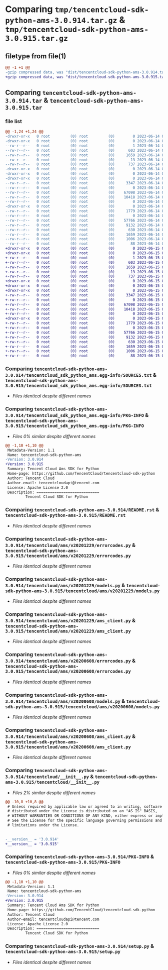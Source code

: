 # Comparing `tmp/tencentcloud-sdk-python-ams-3.0.914.tar.gz` & `tmp/tencentcloud-sdk-python-ams-3.0.915.tar.gz`

## filetype from file(1)

```diff
@@ -1 +1 @@
-gzip compressed data, was "dist/tencentcloud-sdk-python-ams-3.0.914.tar", last modified: Wed Jun 14 00:17:47 2023, max compression
+gzip compressed data, was "dist/tencentcloud-sdk-python-ams-3.0.915.tar", last modified: Thu Jun 15 00:17:07 2023, max compression
```

## Comparing `tencentcloud-sdk-python-ams-3.0.914.tar` & `tencentcloud-sdk-python-ams-3.0.915.tar`

### file list

```diff
@@ -1,24 +1,24 @@
-drwxr-xr-x   0 root         (0) root         (0)        0 2023-06-14 00:17:47.000000 tencentcloud-sdk-python-ams-3.0.914/
-drwxr-xr-x   0 root         (0) root         (0)        0 2023-06-14 00:17:47.000000 tencentcloud-sdk-python-ams-3.0.914/tencentcloud_sdk_python_ams.egg-info/
--rw-r--r--   0 root         (0) root         (0)        1 2023-06-14 00:17:47.000000 tencentcloud-sdk-python-ams-3.0.914/tencentcloud_sdk_python_ams.egg-info/dependency_links.txt
--rw-r--r--   0 root         (0) root         (0)      603 2023-06-14 00:17:47.000000 tencentcloud-sdk-python-ams-3.0.914/tencentcloud_sdk_python_ams.egg-info/SOURCES.txt
--rw-r--r--   0 root         (0) root         (0)     1659 2023-06-14 00:17:47.000000 tencentcloud-sdk-python-ams-3.0.914/tencentcloud_sdk_python_ams.egg-info/PKG-INFO
--rw-r--r--   0 root         (0) root         (0)       13 2023-06-14 00:17:47.000000 tencentcloud-sdk-python-ams-3.0.914/tencentcloud_sdk_python_ams.egg-info/top_level.txt
--rw-r--r--   0 root         (0) root         (0)      737 2023-06-14 00:17:47.000000 tencentcloud-sdk-python-ams-3.0.914/README.rst
-drwxr-xr-x   0 root         (0) root         (0)        0 2023-06-14 00:17:47.000000 tencentcloud-sdk-python-ams-3.0.914/tencentcloud/
-drwxr-xr-x   0 root         (0) root         (0)        0 2023-06-14 00:17:47.000000 tencentcloud-sdk-python-ams-3.0.914/tencentcloud/ams/
-drwxr-xr-x   0 root         (0) root         (0)        0 2023-06-14 00:17:47.000000 tencentcloud-sdk-python-ams-3.0.914/tencentcloud/ams/v20201229/
--rw-r--r--   0 root         (0) root         (0)     3347 2023-06-14 00:17:47.000000 tencentcloud-sdk-python-ams-3.0.914/tencentcloud/ams/v20201229/errorcodes.py
--rw-r--r--   0 root         (0) root         (0)        0 2023-06-14 00:17:47.000000 tencentcloud-sdk-python-ams-3.0.914/tencentcloud/ams/v20201229/__init__.py
--rw-r--r--   0 root         (0) root         (0)    67098 2023-06-14 00:17:47.000000 tencentcloud-sdk-python-ams-3.0.914/tencentcloud/ams/v20201229/models.py
--rw-r--r--   0 root         (0) root         (0)    10418 2023-06-14 00:17:47.000000 tencentcloud-sdk-python-ams-3.0.914/tencentcloud/ams/v20201229/ams_client.py
--rw-r--r--   0 root         (0) root         (0)        0 2023-06-14 00:17:47.000000 tencentcloud-sdk-python-ams-3.0.914/tencentcloud/ams/__init__.py
-drwxr-xr-x   0 root         (0) root         (0)        0 2023-06-14 00:17:47.000000 tencentcloud-sdk-python-ams-3.0.914/tencentcloud/ams/v20200608/
--rw-r--r--   0 root         (0) root         (0)     1779 2023-06-14 00:17:47.000000 tencentcloud-sdk-python-ams-3.0.914/tencentcloud/ams/v20200608/errorcodes.py
--rw-r--r--   0 root         (0) root         (0)        0 2023-06-14 00:17:47.000000 tencentcloud-sdk-python-ams-3.0.914/tencentcloud/ams/v20200608/__init__.py
--rw-r--r--   0 root         (0) root         (0)    57766 2023-06-14 00:17:47.000000 tencentcloud-sdk-python-ams-3.0.914/tencentcloud/ams/v20200608/models.py
--rw-r--r--   0 root         (0) root         (0)     9132 2023-06-14 00:17:47.000000 tencentcloud-sdk-python-ams-3.0.914/tencentcloud/ams/v20200608/ams_client.py
--rw-r--r--   0 root         (0) root         (0)      630 2023-06-14 00:17:47.000000 tencentcloud-sdk-python-ams-3.0.914/tencentcloud/__init__.py
--rw-r--r--   0 root         (0) root         (0)     1659 2023-06-14 00:17:47.000000 tencentcloud-sdk-python-ams-3.0.914/PKG-INFO
--rw-r--r--   0 root         (0) root         (0)     1006 2023-06-14 00:17:47.000000 tencentcloud-sdk-python-ams-3.0.914/setup.py
--rw-r--r--   0 root         (0) root         (0)       88 2023-06-14 00:17:47.000000 tencentcloud-sdk-python-ams-3.0.914/setup.cfg
+drwxr-xr-x   0 root         (0) root         (0)        0 2023-06-15 00:17:07.000000 tencentcloud-sdk-python-ams-3.0.915/
+drwxr-xr-x   0 root         (0) root         (0)        0 2023-06-15 00:17:07.000000 tencentcloud-sdk-python-ams-3.0.915/tencentcloud_sdk_python_ams.egg-info/
+-rw-r--r--   0 root         (0) root         (0)        1 2023-06-15 00:17:07.000000 tencentcloud-sdk-python-ams-3.0.915/tencentcloud_sdk_python_ams.egg-info/dependency_links.txt
+-rw-r--r--   0 root         (0) root         (0)      603 2023-06-15 00:17:07.000000 tencentcloud-sdk-python-ams-3.0.915/tencentcloud_sdk_python_ams.egg-info/SOURCES.txt
+-rw-r--r--   0 root         (0) root         (0)     1659 2023-06-15 00:17:07.000000 tencentcloud-sdk-python-ams-3.0.915/tencentcloud_sdk_python_ams.egg-info/PKG-INFO
+-rw-r--r--   0 root         (0) root         (0)       13 2023-06-15 00:17:07.000000 tencentcloud-sdk-python-ams-3.0.915/tencentcloud_sdk_python_ams.egg-info/top_level.txt
+-rw-r--r--   0 root         (0) root         (0)      737 2023-06-15 00:17:07.000000 tencentcloud-sdk-python-ams-3.0.915/README.rst
+drwxr-xr-x   0 root         (0) root         (0)        0 2023-06-15 00:17:07.000000 tencentcloud-sdk-python-ams-3.0.915/tencentcloud/
+drwxr-xr-x   0 root         (0) root         (0)        0 2023-06-15 00:17:07.000000 tencentcloud-sdk-python-ams-3.0.915/tencentcloud/ams/
+drwxr-xr-x   0 root         (0) root         (0)        0 2023-06-15 00:17:07.000000 tencentcloud-sdk-python-ams-3.0.915/tencentcloud/ams/v20201229/
+-rw-r--r--   0 root         (0) root         (0)     3347 2023-06-15 00:17:07.000000 tencentcloud-sdk-python-ams-3.0.915/tencentcloud/ams/v20201229/errorcodes.py
+-rw-r--r--   0 root         (0) root         (0)        0 2023-06-15 00:17:07.000000 tencentcloud-sdk-python-ams-3.0.915/tencentcloud/ams/v20201229/__init__.py
+-rw-r--r--   0 root         (0) root         (0)    67098 2023-06-15 00:17:07.000000 tencentcloud-sdk-python-ams-3.0.915/tencentcloud/ams/v20201229/models.py
+-rw-r--r--   0 root         (0) root         (0)    10418 2023-06-15 00:17:07.000000 tencentcloud-sdk-python-ams-3.0.915/tencentcloud/ams/v20201229/ams_client.py
+-rw-r--r--   0 root         (0) root         (0)        0 2023-06-15 00:17:07.000000 tencentcloud-sdk-python-ams-3.0.915/tencentcloud/ams/__init__.py
+drwxr-xr-x   0 root         (0) root         (0)        0 2023-06-15 00:17:07.000000 tencentcloud-sdk-python-ams-3.0.915/tencentcloud/ams/v20200608/
+-rw-r--r--   0 root         (0) root         (0)     1779 2023-06-15 00:17:07.000000 tencentcloud-sdk-python-ams-3.0.915/tencentcloud/ams/v20200608/errorcodes.py
+-rw-r--r--   0 root         (0) root         (0)        0 2023-06-15 00:17:07.000000 tencentcloud-sdk-python-ams-3.0.915/tencentcloud/ams/v20200608/__init__.py
+-rw-r--r--   0 root         (0) root         (0)    57766 2023-06-15 00:17:07.000000 tencentcloud-sdk-python-ams-3.0.915/tencentcloud/ams/v20200608/models.py
+-rw-r--r--   0 root         (0) root         (0)     9132 2023-06-15 00:17:07.000000 tencentcloud-sdk-python-ams-3.0.915/tencentcloud/ams/v20200608/ams_client.py
+-rw-r--r--   0 root         (0) root         (0)      630 2023-06-15 00:17:07.000000 tencentcloud-sdk-python-ams-3.0.915/tencentcloud/__init__.py
+-rw-r--r--   0 root         (0) root         (0)     1659 2023-06-15 00:17:07.000000 tencentcloud-sdk-python-ams-3.0.915/PKG-INFO
+-rw-r--r--   0 root         (0) root         (0)     1006 2023-06-15 00:17:07.000000 tencentcloud-sdk-python-ams-3.0.915/setup.py
+-rw-r--r--   0 root         (0) root         (0)       88 2023-06-15 00:17:07.000000 tencentcloud-sdk-python-ams-3.0.915/setup.cfg
```

### Comparing `tencentcloud-sdk-python-ams-3.0.914/tencentcloud_sdk_python_ams.egg-info/SOURCES.txt` & `tencentcloud-sdk-python-ams-3.0.915/tencentcloud_sdk_python_ams.egg-info/SOURCES.txt`

 * *Files identical despite different names*

### Comparing `tencentcloud-sdk-python-ams-3.0.914/tencentcloud_sdk_python_ams.egg-info/PKG-INFO` & `tencentcloud-sdk-python-ams-3.0.915/tencentcloud_sdk_python_ams.egg-info/PKG-INFO`

 * *Files 0% similar despite different names*

```diff
@@ -1,10 +1,10 @@
 Metadata-Version: 1.1
 Name: tencentcloud-sdk-python-ams
-Version: 3.0.914
+Version: 3.0.915
 Summary: Tencent Cloud Ams SDK for Python
 Home-page: https://github.com/TencentCloud/tencentcloud-sdk-python
 Author: Tencent Cloud
 Author-email: tencentcloudapi@tencent.com
 License: Apache License 2.0
 Description: ============================
         Tencent Cloud SDK for Python
```

### Comparing `tencentcloud-sdk-python-ams-3.0.914/README.rst` & `tencentcloud-sdk-python-ams-3.0.915/README.rst`

 * *Files identical despite different names*

### Comparing `tencentcloud-sdk-python-ams-3.0.914/tencentcloud/ams/v20201229/errorcodes.py` & `tencentcloud-sdk-python-ams-3.0.915/tencentcloud/ams/v20201229/errorcodes.py`

 * *Files identical despite different names*

### Comparing `tencentcloud-sdk-python-ams-3.0.914/tencentcloud/ams/v20201229/models.py` & `tencentcloud-sdk-python-ams-3.0.915/tencentcloud/ams/v20201229/models.py`

 * *Files identical despite different names*

### Comparing `tencentcloud-sdk-python-ams-3.0.914/tencentcloud/ams/v20201229/ams_client.py` & `tencentcloud-sdk-python-ams-3.0.915/tencentcloud/ams/v20201229/ams_client.py`

 * *Files identical despite different names*

### Comparing `tencentcloud-sdk-python-ams-3.0.914/tencentcloud/ams/v20200608/errorcodes.py` & `tencentcloud-sdk-python-ams-3.0.915/tencentcloud/ams/v20200608/errorcodes.py`

 * *Files identical despite different names*

### Comparing `tencentcloud-sdk-python-ams-3.0.914/tencentcloud/ams/v20200608/models.py` & `tencentcloud-sdk-python-ams-3.0.915/tencentcloud/ams/v20200608/models.py`

 * *Files identical despite different names*

### Comparing `tencentcloud-sdk-python-ams-3.0.914/tencentcloud/ams/v20200608/ams_client.py` & `tencentcloud-sdk-python-ams-3.0.915/tencentcloud/ams/v20200608/ams_client.py`

 * *Files identical despite different names*

### Comparing `tencentcloud-sdk-python-ams-3.0.914/tencentcloud/__init__.py` & `tencentcloud-sdk-python-ams-3.0.915/tencentcloud/__init__.py`

 * *Files 2% similar despite different names*

```diff
@@ -10,8 +10,8 @@
 # Unless required by applicable law or agreed to in writing, software
 # distributed under the License is distributed on an "AS IS" BASIS,
 # WITHOUT WARRANTIES OR CONDITIONS OF ANY KIND, either express or implied.
 # See the License for the specific language governing permissions and
 # limitations under the License.
 
 
-__version__ = '3.0.914'
+__version__ = '3.0.915'
```

### Comparing `tencentcloud-sdk-python-ams-3.0.914/PKG-INFO` & `tencentcloud-sdk-python-ams-3.0.915/PKG-INFO`

 * *Files 0% similar despite different names*

```diff
@@ -1,10 +1,10 @@
 Metadata-Version: 1.1
 Name: tencentcloud-sdk-python-ams
-Version: 3.0.914
+Version: 3.0.915
 Summary: Tencent Cloud Ams SDK for Python
 Home-page: https://github.com/TencentCloud/tencentcloud-sdk-python
 Author: Tencent Cloud
 Author-email: tencentcloudapi@tencent.com
 License: Apache License 2.0
 Description: ============================
         Tencent Cloud SDK for Python
```

### Comparing `tencentcloud-sdk-python-ams-3.0.914/setup.py` & `tencentcloud-sdk-python-ams-3.0.915/setup.py`

 * *Files identical despite different names*

